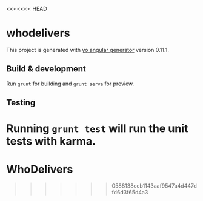 <<<<<<< HEAD
# whodelivers

This project is generated with [yo angular generator](https://github.com/yeoman/generator-angular)
version 0.11.1.

## Build & development

Run `grunt` for building and `grunt serve` for preview.

## Testing

Running `grunt test` will run the unit tests with karma.
=======
# WhoDelivers
>>>>>>> 0588138ccb1143aaf9547a4d447dfd6d3f65d4a3
